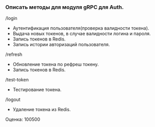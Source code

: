 ### Описать методы для модуля gRPC для Auth.


/login
* Аутентификация пользователя(проверка валидности токена).
* Выдача новых токенов, в случае валидности логина и пароля.
* Запись токенов в Redis.
* Запись истории авторизаций пользователя.

/refresh
* Обновление токена по рефреш токену.
* Запись токенов в Redis.


/test-token
* Тестирование токена.

/logout
* Удаление токена из Redis.

Оценка: 100500